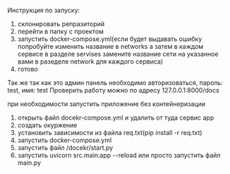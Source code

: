 Инструкция по запуску:

1) склонировать репразиторий
2) перейти в папку с проектом
3) запустить docker-compose.yml(если будет выдавать ошибку попробуйте изменить название в networks а затем в каждом сервисе
   в разделе servises замените название сети на указанное вами в разеделе network для каждого сервиса)
5) готово
   
Так же так как это админ панель необходимо авторизоваться, пароль: test, имя: test
Проверить работу можно по адресу 127.0.0.1:8000/docs

при необходимости запустить приложение без контейнеризации 
1) открыть файл docekr-compose.yml и удалить от туда сервис app
2) создать окуржение
3) установить зависимости из файла req.txt(pip install -r req.txt)
4) запустить docker-compose.yml
5) запустить файл /docekr/start.py
6) запустить uvicorn src.main:app --reload или просто запустить файл main.py

